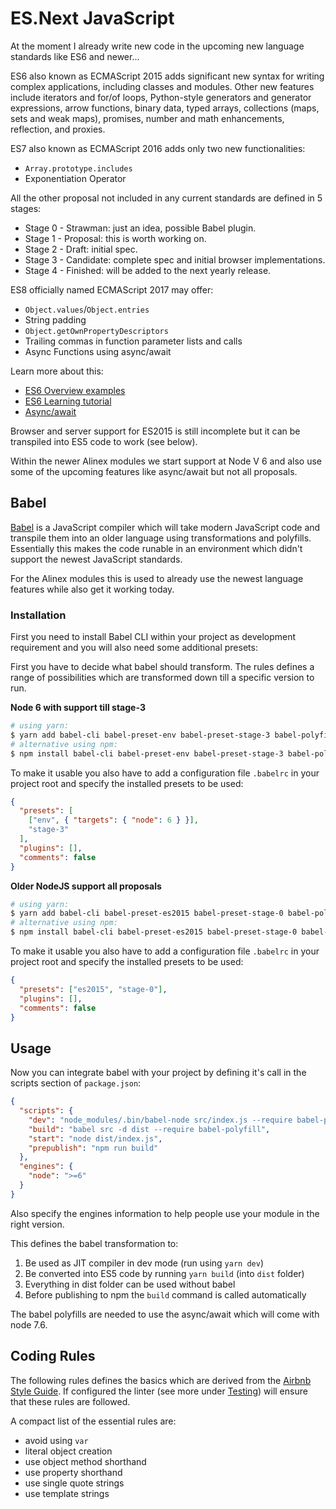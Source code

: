 # ES.Next JavaScript

At the moment I already write new code in the upcoming new language
standards like ES6 and newer...

ES6 also known as ECMAScript 2015 adds significant new syntax for writing complex
applications, including classes and modules. Other new features include iterators
and for/of loops, Python-style generators and generator expressions, arrow functions,
binary data, typed arrays, collections (maps, sets and weak maps), promises, number
and math enhancements, reflection, and proxies.

ES7 also known as ECMAScript 2016 adds only two new functionalities:
- `Array.prototype.includes`
- Exponentiation Operator

All the other proposal not included in any current standards are defined in 5 stages:
- Stage 0 - Strawman: just an idea, possible Babel plugin.
- Stage 1 - Proposal: this is worth working on.
- Stage 2 - Draft: initial spec.
- Stage 3 - Candidate: complete spec and initial browser implementations.
- Stage 4 - Finished: will be added to the next yearly release.

ES8 officially named ECMAScript 2017 may offer:
- `Object.values`/`Object.entries`
- String padding
- `Object.getOwnPropertyDescriptors`
- Trailing commas in function parameter lists and calls
- Async Functions using async/await

Learn more about this:
- [ES6 Overview examples](http://es6-features.org/#StringInterpolation)
- [ES6 Learning tutorial](https://babeljs.io/learn-es2015/)
- [Async/await](http://stackabuse.com/node-js-async-await-in-es7/)

Browser and server support for ES2015 is still incomplete but it can be transpiled
into ES5 code to work (see below).

Within the newer Alinex modules we start support at Node V 6 and also use some of
the upcoming features like async/await but not all proposals.


## Babel

[Babel](http://babeljs.io/) is a JavaScript compiler which will take modern JavaScript
code and transpile them into an older language using transformations and polyfills.
Essentially this makes the code runable in an environment which didn't support
the newest JavaScript standards.

For the Alinex modules this is used to already use the newest language features
while also get it working today.

### Installation

First you need to install Babel CLI within your project as development requirement
and you will also need some additional presets:

First you have to decide what babel should transform. The rules defines a range of possibilities
which are transformed down till a specific version to run.

__Node 6 with support till stage-3__

```bash
# using yarn:
$ yarn add babel-cli babel-preset-env babel-preset-stage-3 babel-polyfill --dev
# alternative using npm:
$ npm install babel-cli babel-preset-env babel-preset-stage-3 babel-polyfill --save-dev
```

To make it usable you also have to add a configuration file `.babelrc` in your project
root and specify the installed presets to be used:

```json
{
  "presets": [
    ["env", { "targets": { "node": 6 } }],
    "stage-3"
  ],
  "plugins": [],
  "comments": false
}
```

__Older NodeJS support all proposals__

```bash
# using yarn:
$ yarn add babel-cli babel-preset-es2015 babel-preset-stage-0 babel-polyfill --dev
# alternative using npm:
$ npm install babel-cli babel-preset-es2015 babel-preset-stage-0 babel-polyfill --save-dev
```

To make it usable you also have to add a configuration file `.babelrc` in your project
root and specify the installed presets to be used:

```json
{
  "presets": ["es2015", "stage-0"],
  "plugins": [],
  "comments": false
}
```


## Usage

Now you can integrate babel with your project by defining it's call in the scripts
section of `package.json`:

```json
{
  "scripts": {
    "dev": "node_modules/.bin/babel-node src/index.js --require babel-polyfill",
    "build": "babel src -d dist --require babel-polyfill",
    "start": "node dist/index.js",
    "prepublish": "npm run build"
  },
  "engines": {
    "node": ">=6"
  }  
}
```

Also specify the engines information to help people use your module in the right version.

This defines the babel transformation to:
1. Be used as JIT compiler in dev mode (run using `yarn dev`)
2. Be converted into ES5 code by running `yarn build` (into `dist` folder)
3. Everything in dist folder can be used without babel
4. Before publishing to npm the `build` command is called automatically

The babel polyfills are needed to use the async/await which will come with
node 7.6.


## Coding Rules

The following rules defines the basics which are derived from the
[Airbnb Style Guide](https://github.com/airbnb/javascript/blob/master/README.md).
If configured the linter (see more under [Testing](test.md)) will ensure that these
rules are followed.

A compact list of the essential rules are:
- avoid using `var`
- literal object creation
- use object method shorthand
- use property shorthand
- use single quote strings
- use template strings
